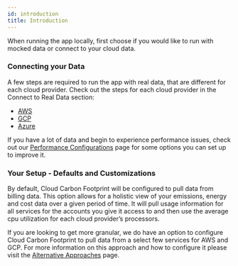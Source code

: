 ```yaml
---
id: introduction
title: Introduction
---
```


When running the app locally, first choose if you would like to run with mocked data or connect to your cloud data.

### Connecting your Data

A few steps are required to run the app with real data, that are different for each cloud provider. Check out the steps for each cloud provider in the Connect to Real Data section:

- [AWS](aws)
- [GCP](gcp)
- [Azure](azure)

If you have a lot of data and begin to experience performance issues, check out our [Performance Configurations](performance-configurations) page for some options you can set up to improve it.

### Your Setup - Defaults and Customizations

By default, Cloud Carbon Footprint will be configured to pull data from billing data. This option allows for a holistic view of your emissions, energy and cost data over a given period of time. It will pull usage information for all services for the accounts you give it access to and then use the average cpu utilization for each cloud provider’s processors.

If you are looking to get more granular, we do have an option to configure Cloud Carbon Footprint to pull data from a select few services for AWS and GCP. For more information on this approach and how to configure it please visit the [Alternative Approaches](alternative-data-approaches) page.
